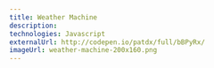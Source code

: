 ```yaml
---
title: Weather Machine
description:
technologies: Javascript
externalUrl: http://codepen.io/patdx/full/bBPyRx/
imageUrl: weather-machine-200x160.png
---
```

